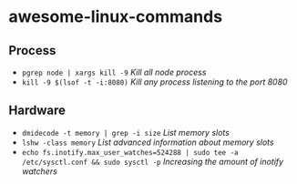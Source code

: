 # awesome-linux-commands

## Process

- `pgrep node | xargs kill -9` _Kill all node process_
- `kill -9 $(lsof -t -i:8080)` _Kill any process listening to the port 8080_

## Hardware

- `dmidecode -t memory | grep -i size` _List memory slots_
- `lshw -class memory` _List advanced information about memory slots_
- `echo fs.inotify.max_user_watches=524288 | sudo tee -a /etc/sysctl.conf && sudo sysctl -p` _Increasing the amount of inotify watchers_
